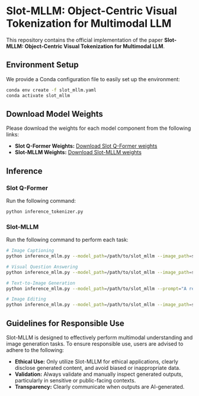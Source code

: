 # Slot-MLLM: Object-Centric Visual Tokenization for Multimodal LLM

This repository contains the official implementation of the paper **Slot-MLLM: Object-Centric Visual Tokenization for Multimodal LLM**.

## Environment Setup

We provide a Conda configuration file to easily set up the environment:

```bash
conda env create -f slot_mllm.yaml
conda activate slot_mllm
```

## Download Model Weights

Please download the weights for each model component from the following links:

* **Slot Q-Former Weights:** [Download Slot Q-Former weights](https://drive.google.com/file/d/1ApDtlQwJnFizrIvYlElJg4y2ivbuuETW/view?usp=sharing)
* **Slot-MLLM Weights:** [Download Slot-MLLM weights](https://drive.google.com/drive/folders/1WPfkzejvJM_1Rpqs-31elZE7_sUdrsFz?usp=drive_link)

## Inference

### Slot Q-Former

Run the following command:

```bash
python inference_tokenizer.py
```

### Slot-MLLM

Run the following command to perform each task:

```bash
# Image Captioning
python inference_mllm.py --model_path=/path/to/slot_mllm --image_path=sample_data/vqa_input_img.jpg
```

```bash
# Visual Question Answering
python inference_mllm.py --model_path=/path/to/slot_mllm --image_path=sample_data/vqa_input_img.jpg --prompt="What color is the small animal?"
```

```bash
# Text-to-Image Generation
python inference_mllm.py --model_path=/path/to/slot_mllm --prompt="A red bicycle against a blue wall." --generation
```

```bash
# Image Editing
python inference_mllm.py --model_path=/path/to/slot_mllm --image_path=sample_data/edit_input_img.png --prompt="leave only one cherry on top." --generation
```

## Guidelines for Responsible Use

Slot-MLLM is designed to effectively perform multimodal understanding and image generation tasks. To ensure responsible use, users are advised to adhere to the following:

* **Ethical Use:** Only utilize Slot-MLLM for ethical applications, clearly disclose generated content, and avoid biased or inappropriate data.
* **Validation:** Always validate and manually inspect generated outputs, particularly in sensitive or public-facing contexts.
* **Transparency:** Clearly communicate when outputs are AI-generated.
